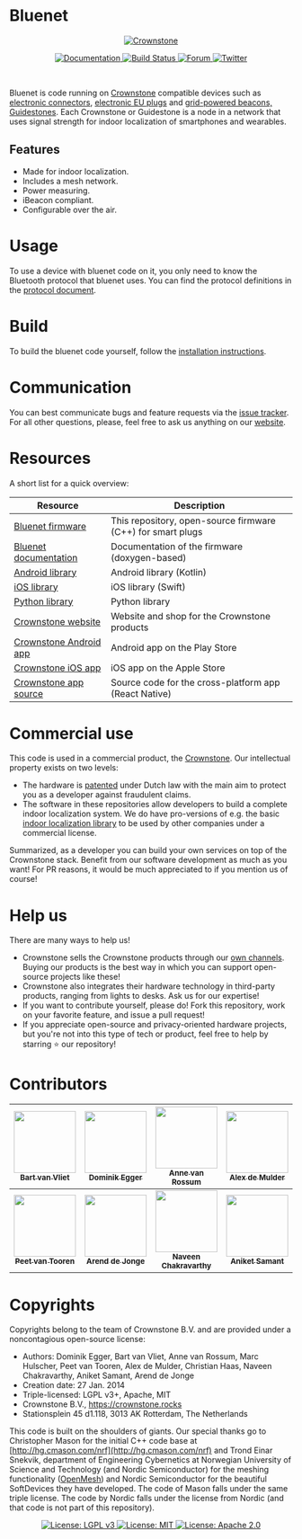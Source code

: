 # Bluenet

<p align="center">
  <a href="https://crownstone.rocks">
    <img src="https://avatars0.githubusercontent.com/u/19687047?s=300&u=2bf39117bd4b49d941d1fe3d8d3a53957aafbc6b" alt="Crownstone">
  </a>
</p>

<p align="center">
  <a href="http://crownstone.github.io/bluenet/">
    <img src="http://img.shields.io/badge/read_the-docs-2196f3.svg" alt="Documentation">
  </a>
  <a href="https://travis-ci.org/crownstone/bluenet">
    <img src="https://travis-ci.org/crownstone/bluenet.svg?branch=master" alt="Build Status">
  </a>
  <a href="https://crownstone.slack.com/">
    <img src="https://img.shields.io/badge/Forum-Slack-blue" alt="Forum">
  </a>
  <a href="https://twitter.com/CrownstoneRocks">
    <img src="https://img.shields.io/badge/Twitter-CrownstoneRocks-blue" alt="Twitter">
  </a>
</p>

<br>

Bluenet is code running on [Crownstone](http://crownstone.rocks) compatible devices such as [electronic connectors](https://shop.crownstone.rocks/products/built-in-crownstone), [electronic EU plugs](https://shop.crownstone.rocks/products/crownstone-plugs) and [grid-powered beacons, Guidestones](https://shop.crownstone.rocks/products/guidestones). Each Crownstone or Guidestone is a node in a network that uses signal strength for indoor localization of smartphones and wearables.

## Features

- Made for indoor localization.
- Includes a mesh network.
- Power measuring.
- iBeacon compliant.
- Configurable over the air.

# Usage

To use a device with bluenet code on it, you only need to know the Bluetooth protocol that bluenet uses. You can find the protocol definitions in the [protocol document](docs/PROTOCOL.md).

# Build

To build the bluenet code yourself, follow the [installation instructions](docs/INSTALL.md).

# Communication

You can best communicate bugs and feature requests via the [issue tracker](https://github.com/crownstone/bluenet/issues). For all other questions, please, feel free to ask us anything on our [website](http://crownstone.rocks).

# Resources

A short list for a quick overview:

| Resource                                                                                              | Description                                                      |
| ---                                                                                                   | ---                                                              |
| [Bluenet firmware](https://github.com/crownstone/bluenet)                                             | This repository, open-source firmware (C++) for smart plugs      |
| [Bluenet documentation](http://crownstone.github.io/bluenet/)                                         | Documentation of the firmware (doxygen-based)                    |
| [Android library](https://github.com/crownstone/bluenet-android-lib)                                  | Android library (Kotlin)                                         |
| [iOS library](https://github.com/crownstone/bluenet-ios-lib)                                          | iOS library (Swift)                                              |
| [Python library](https://github.com/crownstone/crownstone-lib-python)                                 | Python library                                                   |
| [Crownstone website](http://crownstone.rocks)                                                         | Website and shop for the Crownstone products                     |
| [Crownstone Android app](https://play.google.com/store/apps/details?id=rocks.crownstone.consumerapp)  | Android app on the Play Store                                    |
| [Crownstone iOS app](https://itunes.apple.com/us/app/crownstone/id1136616106?mt=8)                    | iOS app on the Apple Store                                       |
| [Crownstone app source](https://github.com/crownstone/crownstone-app)                                 | Source code for the cross-platform app (React Native)            |


# Commercial use

This code is used in a commercial product, the [Crownstone](http://crownstone.rocks). Our intellectual property exists on two levels:

- The hardware is [patented](http://mijnoctrooi.rvo.nl/fo-eregister-view/search/details/1041053_NP/0/0/1/10/0/0/0/null_null/KG51bW1lcjooMTA0MTA1MykpIEFORCBwYXRlbnRSZWNvcmRTZXE6MQ==) under Dutch law with the main aim to protect you as a developer against fraudulent claims. 
- The software in these repositories allow developers to build a complete indoor localization system. We do have pro-versions of e.g. the basic [indoor localization library](https://github.com/crownstone/bluenet-ios-basic-localization) to be used by other companies under a commercial license.

Summarized, as a developer you can build your own services on top of the Crownstone stack. Benefit from our software development as much as you want! For PR reasons, it would be much appreciated to if you mention us of course!

# Help us

There are many ways to help us!

- Crownstone sells the Crownstone products through our [own channels](https://shop.crownstone.rocks). Buying our products is the best way in which you can support open-source projects like these! 
- Crownstone also integrates their hardware technology in third-party products, ranging from lights to desks. Ask us for our expertise!
- If you want to contribute yourself, please do! Fork this repository, work on your favorite feature, and issue a pull request!
- If you appreciate open-source and privacy-oriented hardware projects, but you're not into this type of tech or product, feel free to help by starring :star: our repository! 

# Contributors

<!-- CONTRIBUTORS:START -->
| [<img src="https://avatars.githubusercontent.com/u/2011969" width="110px;"/><br /><sub>Bart van Vliet</sub>](https://github.com/vliedel) | [<img src="https://avatars.githubusercontent.com/u/2161587" width="110px;"/><br /><sub>Dominik Egger</sub>](https://github.com/eggerdo) | [<img src="https://avatars.githubusercontent.com/u/1428585" width="110px;"/><br /><sub>Anne van Rossum</sub>](https://github.com/mrquincle) | [<img src="https://avatars.githubusercontent.com/u/5363277" width="110px;"/><br /><sub>Alex de Mulder</sub>](https://github.com/AlexDM0) | [<img src="https://avatars.githubusercontent.com/u/4710354" width="110px;"/><br /><sub>Marc Hulscher</sub>](https://github.com/marciwi) | [<img src="https://avatars2.githubusercontent.com/u/10497648" width="110px;"/><br /><sub>Christian Haas</sub>](https://github.com/chaasfr) 
| :---: | :---: | :---: | :---: | :---: | :---: | 
| [<img src="https://avatars2.githubusercontent.com/u/1262780" width="110px;"/><br /><sub><strong>Peet van Tooren</strong></sub>](https://github.com/kurkesmurfer) | [<img src="https://avatars2.githubusercontent.com/u/54843547" width="110px;"/><br /><sub><strong>Arend de Jonge</strong></sub>](https://github.com/ArrowAcrobatics) | [<img src="https://avatars1.githubusercontent.com/u/29002449" width="110px;"/><br /><sub><strong>Naveen Chakravarthy</strong></sub>](https://github.com/naveenspace7) | [<img src="https://avatars2.githubusercontent.com/u/43705966" width="110px;"/><br /><sub><strong>Aniket Samant</strong></sub>](https://github.com/asamant) |
<!-- CONTRIBUTORS:END -->

# Copyrights

Copyrights belong to the team of Crownstone B.V. and are provided under a noncontagious open-source license:

* Authors: Dominik Egger, Bart van Vliet, Anne van Rossum, Marc Hulscher, Peet van Tooren, Alex de Mulder, Christian Haas, Naveen Chakravarthy, Aniket Samant, Arend de Jonge
* Creation date: 27 Jan. 2014
* Triple-licensed: LGPL v3+, Apache, MIT
* Crownstone B.V., https://crownstone.rocks
* Stationsplein 45 d1.118, 3013 AK Rotterdam, The Netherlands

This code is built on the shoulders of giants. Our special thanks go to Christopher Mason for the initial C++ code base at [http://hg.cmason.com/nrf](http://hg.cmason.com/nrf) and Trond Einar Snekvik, department of Engineering Cybernetics at Norwegian University of Science and Technology (and Nordic Semiconductor) for the meshing functionality ([OpenMesh](https://github.com/NordicSemiconductor/nRF51-ble-bcast-mesh)) and Nordic Semiconductor for the beautiful SoftDevices they have developed. The code of Mason falls under the same triple license. The code by Nordic falls under the license from Nordic (and that code is not part of this repository).

<p align="center">
	<a href="http://www.gnu.org/licenses/lgpl-3.0">
    <img src="https://img.shields.io/badge/License-LGPL%20v3-blue.svg" alt="License: LGPL v3">
  </a>
	<a href="https://opensource.org/licenses/MIT">
    <img src="https://img.shields.io/badge/License-MIT-yellow.svg" alt="License: MIT">
  </a>
	<a href="https://opensource.org/licenses/Apache-2.0">
     <img src="https://img.shields.io/badge/License-Apache%202.0-blue.svg" alt="License: Apache 2.0">
  </a>
</p>
